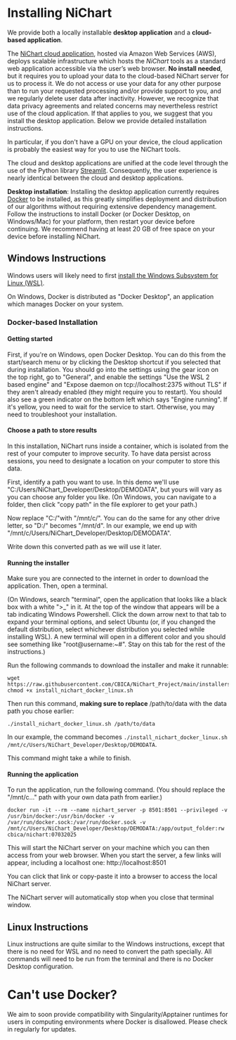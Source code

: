# Installing NiChart

We provide both a locally installable **desktop application** and a **cloud-based application**.

The [NiChart cloud application](https://neuroimagingchart.com/portal), hosted via Amazon Web Services (AWS), deploys scalable infrastructure which hosts the *NiChart* tools as a standard web application accessible via the user’s web browser. **No install needed**, but it requires you to upload your data to the cloud-based NiChart server for us to process it. We do not access or use your data for any other purpose than to run your requested processing and/or provide support to you, and we regularly delete user data after inactivity. However, we recognize that data privacy agreements and related concerns may nevertheless restrict use of the cloud application. If that applies to you, we suggest that you install the desktop application. Below we provide detailed installation instructions.

In particular, if you don't have a GPU on your device, the cloud application is probably the easiest way for you to use the NiChart tools.

The cloud and desktop applications are unified at the code level through the use of the Python library [Streamlit](https://streamlit.io). Consequently, the user experience is nearly identical between the cloud and desktop applications.

**Desktop installation**: Installing the desktop application currently requires [Docker](https://www.docker.com/get-started/) to be installed, as this greatly simplifies deployment and distribution of our algorithms without requiring extensive dependency management. Follow the instructions to install Docker (or Docker Desktop, on Windows/Mac) for your platform, then restart your device before continuing. We recommend having at least 20 GB of free space on your device before installing NiChart.


## Windows Instructions

Windows users will likely need to first [install the Windows Subsystem for Linux (WSL)](https://learn.microsoft.com/en-us/windows/wsl/install). 

On Windows, Docker is distributed as "Docker Desktop", an application which manages Docker on your system. 

### Docker-based Installation

#### Getting started

First, if you're on Windows, open Docker Desktop. You can do this from the start/search menu or by clicking the Desktop shortcut if you selected that during installation. You should go into the settings using the gear icon on the top right, go to "General", and enable the settings "Use the WSL 2 based engine" and "Expose daemon on tcp://localhost:2375 without TLS" if they aren't already enabled (they might require you to restart). You should also see a green indicator on the bottom left which says "Engine running". If it's yellow, you need to wait for the service to start. Otherwise, you may need to troubleshoot your installation. 

#### Choose a path to store results

In this installation, NiChart runs inside a container, which is isolated from the rest of your computer to improve security. To have data persist across sessions, you need to designate a location on your computer to store this data. 

First, identify a path you want to use. In this demo we'll use "C:/Users/NiChart_Developer/Desktop/DEMODATA", but yours will vary as you can choose any folder you like. (On Windows, you can navigate to a folder, then click "copy path" in the file explorer to get your path.)

Now replace "C:/"with "/mnt/c/". You can do the same for any other drive letter, so "D:/" becomes "/mnt/d". In our example, we end up with "/mnt/c/Users/NiChart_Developer/Desktop/DEMODATA". 

Write down this converted path as we will use it later. 

#### Running the installer

Make sure you are connected to the internet in order to download the application. Then, open a terminal.

(On Windows, search "terminal", open the application that looks like a black box with a white ">_" in it. At the top of the window that appears will be a tab indicating Windows Powershell.
Click the down arrow next to that tab to expand your terminal options, and select Ubuntu (or, if you changed the default distribution, select whichever distribution you selected while installing WSL).
A new terminal will open in a different color and you should see something like "root@username:~#". Stay on this tab for the rest of the instructions.)

Run the following commands to download the installer and make it runnable:

```
wget https://raw.githubusercontent.com/CBICA/NiChart_Project/main/installers/install_nichart_docker_linux.sh.sh
chmod +x install_nichart_docker_linux.sh
```

Then run this command, **making sure to replace** /path/to/data with the data path you chose earlier:
```
./install_nichart_docker_linux.sh /path/to/data
```

In our example, the command becomes `./install_nichart_docker_linux.sh /mnt/c/Users/NiChart_Developer/Desktop/DEMODATA`.

This command might take a while to finish.

#### Running the application

To run the application, run the following command. (You should replace the "/mnt/c..." path with your own data path from earlier.) 

```
docker run -it --rm --name nichart_server -p 8501:8501 --privileged -v /usr/bin/docker:/usr/bin/docker -v /var/run/docker.sock:/var/run/docker.sock -v /mnt/c/Users/NiChart_Developer/Desktop/DEMODATA:/app/output_folder:rw cbica/nichart:07032025
```

This will start the NiChart server on your machine which you can then access from your web browser. When you start the server, a few links will appear, including a localhost one: http://localhost:8501 

You can click that link or copy-paste it into a browser to access the local NiChart server. 

The NiChart server will automatically stop when you close that terminal window.



## Linux Instructions
Linux instructions are quite similar to the Windows instructions, except that there is no need for WSL and no need to convert the path specially. All commands will need to be run from the terminal and there is no Docker Desktop configuration.

# Can't use Docker?
We aim to soon provide compatibility with Singularity/Apptainer runtimes for users in computing environments where Docker is disallowed. Please check in regularly for updates.

